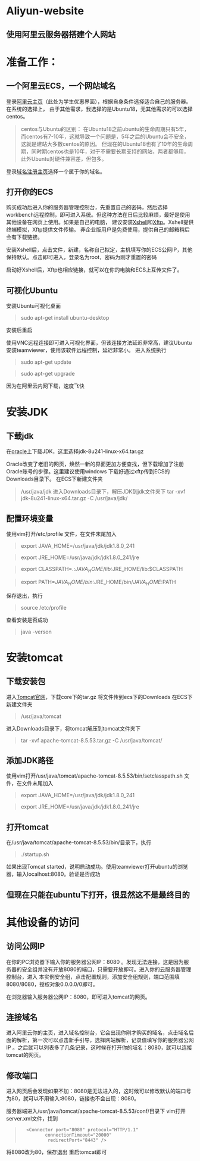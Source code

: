 # **Aliyun-website**
## 使用阿里云服务器搭建个人网站
# 准备工作：
## 一个阿里云ECS，一个网站域名
登录[阿里云主页](https://promotion.aliyun.com/ntms/act/campus2018.html)（此处为学生优惠界面），根据自身条件选择适合自己的服务器。在系统的选择上，
由于其他需求，我选择的是Ubuntu18，无其他需求的可以选择centos。
>centos与Ubuntu的区别：
>在Ubuntu18之前ubuntu的生命周期只有5年，而centos有7-10年，这就导致一个问题是，5年之后的Ubuntu会不安全，这就是建站大多数centos的原因。
>但现在的Ubuntu18也有了10年的生命周期，同时期centos也是10年，对于不需要长期支持的网站，两者都够用，此外Ubuntu对硬件兼容差，但包多。

登录[域名注册主页](https://wanwang.aliyun.com/?spm=5176.12825654.eofdhaal5.80.db6a2c4aTkITmJ&aly_as=sK6fZZIeV)选择一个属于你的域名。
## 打开你的ECS
购买成功后进入你的服务器管理控制台，先重置自己的密码，然后选择workbench远程控制，即可进入系统。但这种方法在日后比较麻烦，最好是使用其他设备在网页上使用。如果是自己的电脑，
建议安装[Xshell](https://www.netsarang.com/zh/xshell/)和[Xftp](https://www.netsarang.com/zh/xftp/)。Xshell提供终端模拟，Xftp提供文件传输。
非企业版用户是免费使用，提供自己的邮箱稍后会有下载链接。

安装Xshell后，点击文件，新建，名称自己拟定，主机填写你的ECS公网IP，其他保持默认。点击即可进入，登录名为root，密码为刚才重置的密码

启动好Xshell后，Xftp也相应链接，就可以在你的电脑和ECS上互传文件了。

## 可视化Ubuntu
安装Ubuntu可视化桌面
>sudo apt-get install ubuntu-desktop

安装后重启

使用VNC远程连接即可进入可视化界面，但该连接方法延迟非常高，建议Ubuntu安装teamviewer，使用该软件远程控制，延迟非常小。
进入系统执行
>sudo apt-get update

>sudo apt-get upgrade

因为在阿里云内网下载，速度飞快

# 安装JDK
## 下载jdk
在[oracle](https://www.oracle.com/java/technologies/javase-jdk8-downloads.html)上下载JDK，这里选择jdk-8u241-linux-x64.tar.gz

Oracle改变了老旧的网页，焕然一新的界面更加方便查找，但下载增加了注册Oracle账号的步骤。这里建议使用windows 下载好通过xftp传到ECS的Downloads目录下。
在ECS下新建文件夹 
>/usr/java/jdk
进入Downloads目录下，解压JDK到jdk文件夹下
>tar -xvf jdk-8u241-linux-x64.tar.gz -C /usr/java/jdk/
## 配置环境变量
使用vim打开/etc/profile 文件，在文件末尾加入
>export JAVA_HOME=/usr/java/jdk/jdk1.8.0_241

>export JRE_HOME=/usr/java/jdk/jdk1.8.0_241/jre

>export CLASSPATH=.:$JAVA_HOME/lib$:JRE_HOME/lib:$CLASSPATH

>export PATH=$JAVA_HOME/bin:$JRE_HOME/bin/$JAVA_HOME:$PATH

保存退出，执行

>source /etc/profile

查看安装是否成功

>java -verson

# 安装tomcat
## 下载安装包
进入[Tomcat官网](http://tomcat.apache.org/download-80.cgi?spm=a2c4e.10696291.0.0.246a19a4juIgWT&file=download-80.cgi)，下载core下的tar.gz
将文件传到ecs下的Downloads
在ECS下新建文件夹 
>/usr/java/tomcat

进入Downloads目录下，将tomcat解压到tomcat文件夹下

>tar -xvf apache-tomcat-8.5.53.tar.gz -C /usr/java/tomcat/

## 添加JDK路径
使用vim打开/usr/java/tomcat/apache-tomcat-8.5.53/bin/setclasspath.sh 文件，在文件末尾加入
>export JAVA_HOME=/usr/java/jdk/jdk1.8.0_241

>export JRE_HOME=/usr/java/jdk/jdk1.8.0_241/jre

## 打开tomcat
在/usr/java/tomcat/apache-tomcat-8.5.53/bin/目录下，执行

 >./startup.sh
 
 如果出现Tomcat started，说明启动成功。使用teamviewer打开ubuntu的浏览器，输入localhost:8080。验证是否成功
 
 ## 但现在只能在ubuntu下打开，很显然这不是最终目的
 # 其他设备的访问
 ## 访问公网IP
 在你的PC浏览器下输入你的服务器公网IP：8080 。发现无法连接，这是因为服务器的安全组并没有开放8080的端口，只需要开放即可。进入你的云服务器管理控制台，进入
 本实例安全组，点击配置规则，添加安全组规则，端口范围填8080/8080，授权对象0.0.0.0/0即可。
 
 在浏览器输入服务器公网IP：8080，即可进入tomcat的网页。
 
 ## 连接域名
 进入阿里云你的主页，进入域名控制台，它会出现你刚才购买的域名，点击域名后面的解析，第一次可以点击新手引导，选择网站解析，记录值填写你的服务器公网IP
 。之后就可以列表多了几条记录，这时候在打开你的域名：8080，就可以连接tomcat的网页。
 
 ## 修改端口
 进入网页后会发现如果不加：8080是无法进入的，这时候可以修改默认的端口号为80，就可以不用输入:8080，链接也不会出现：8080。
 
 服务器端进入/usr/java/tomcat/apache-tomcat-8.5.53/conf/目录下 vim打开server.xml文件，找到
>       <Connector port="8080" protocol="HTTP/1.1"
>              connectionTimeout="20000"            
>               redirectPort="8443" />
将8080改为80，保存退出
重启tomcat即可



 
 
 
 
 
 
 







